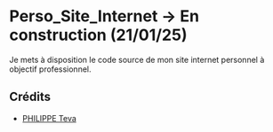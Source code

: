# Perso_Site_Internet -> En construction (21/01/25)

Je mets à disposition le code source de mon site internet personnel à objectif professionnel.

## Crédits
- [PHILIPPE Teva](https://github.com/TevaPhilippe05)
